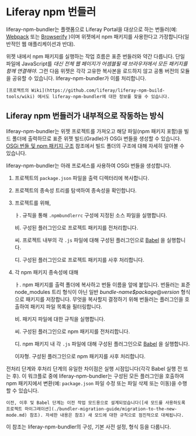 # Liferay npm 번들러

liferay-npm-bundler는 플랫폼으로 Liferay Portal을 대상으로 하는 번들러(예: [Webpack](https://webpack.github.io/) 또는 [Browserify](http://browserify.org/) )이며 위젯에서 npm 패키지를 사용한다고 가정합니다(일반적인 웹 애플리케이션과 반대).

위젯 내에서 npm 패키지를 실행하는 작업 흐름은 표준 번들러와 약간 다릅니다. 단일 파일에 JavaScript를 *대신 전체 웹 페이지가 어셈블될 때 브라우저에서 모든 패키지를 함께 연결해야*. 그런 다음 위젯은 각각 고유한 복사본을 로드하지 않고 공통 버전의 모듈을 공유할 수 있습니다. liferay-npm-bundler가 이를 처리합니다.

```{note}
[프로젝트의 Wiki](https://github.com/liferay/liferay-npm-build-tools/wiki) 에서도 liferay-npm-bundler에 대한 정보를 찾을 수 있습니다.
```

## Liferay npm 번들러가 내부적으로 작동하는 방식

liferay-npm-bundler는 위젯 프로젝트를 가져오고 해당 파일(npm 패키지 포함)을 빌드 폴더에 출력하므로 표준 위젯 빌드(Gradle)가 OSGi 번들을 생성할 수 있습니다. [OSGi 번들 및 npm 패키지 구조](./the-structure-of-osgi-bundles-containing-npm-packages.md) 참조에서 빌드 폴더의 구조에 대해 자세히 알아볼 수 있습니다.

liferay-npm-bundler는 아래 프로세스를 사용하여 OSGi 번들을 생성합니다.

1. 프로젝트의 `package.json` 파일을 출력 디렉터리에 복사합니다.
1. 프로젝트의 종속성 트리를 탐색하여 종속성을 확인합니다.
1. 프로젝트를 위해,

    ㅏ. 규칙을 통해 `.npmbundlerrc` 구성에 지정된 소스 파일을 실행합니다.

    비. 구성된 플러그인으로 프로젝트 패키지를 전처리합니다.

    씨. 프로젝트 내부의 각 `.js` 파일에 대해 구성된 플러그인으로 [Babel](https://babeljs.io/) 을 실행합니다.

    디. 구성된 플러그인으로 프로젝트 패키지를 사후 처리합니다.

1. 각 npm 패키지 종속성에 대해

    ㅏ. npm 패키지를 출력 폴더에 복사하고 번들 이름을 앞에 붙입니다. 번들러는 표준 node_modules 트리 형식이 아닌 일반 *bundle-name$package*@*version* 형식으로 패키지를 저장합니다. 무엇을 복사할지 결정하기 위해 번들러는 플러그인을 호출하여 패키지 파일 목록을 필터링합니다.

     비. 패키지 파일에 대한 규칙을 실행합니다.

     씨. 구성된 플러그인으로 npm 패키지를 전처리합니다.

     디. npm 패키지 내 각 `.js` 파일에 대해 구성된 플러그인으로 [Babel](https://babeljs.io/) 을 실행합니다.

     이자형. 구성된 플러그인으로 npm 패키지를 사후 처리합니다.

전처리 단계와 후처리 단계의 유일한 차이점은 실행 시점입니다(각각 Babel 실행 전 또는 후). 이 워크플로 중에 liferay-npm-bundler는 구성된 모든 플러그인을 호출하여 npm 패키지에서 변환(예: `package.json` 파일 수정 또는 파일 삭제 또는 이동)을 수행할 수 있습니다.

```{note}
이전, 이후 및 Babel 단계는 이전 작업 모드용으로 설계되었습니다([새 모드를 사용하도록 프로젝트 마이그레이션](./bundler-migration-guide/migration-to-the-new-mode.md) 참조). 자세한 내용은 참조) 새 모드에 대한 규칙으로 점진적으로 대체됩니다.
```

이 참조는 liferay-npm-bundler의 구성, 기본 사전 설정, 형식 등을 다룹니다.
